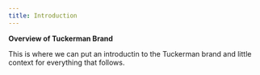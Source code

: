 ```yaml
---
title: Introduction
---
```


**Overview of Tuckerman Brand**

This is where we can put an introductin to the Tuckerman brand and little context for everything that follows.
